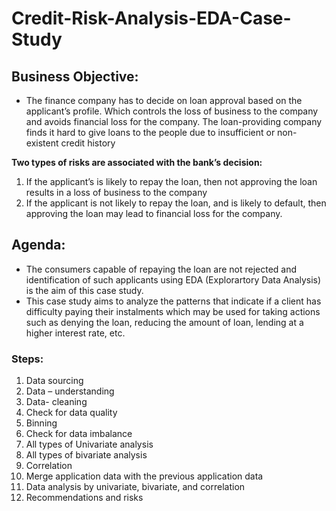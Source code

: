 # Credit-Risk-Analysis-EDA-Case-Study

## Business Objective:

- The finance company has to decide on loan approval based on the applicant’s profile. Which controls the loss of business to the company and avoids financial loss for the company.
  The loan-providing company finds it hard to give loans to the people due to insufficient or non-existent credit history
  
 **Two types of risks are associated with the bank’s decision:**
 
 1. If the applicant’s is likely to repay the loan, then not approving the loan results in a loss of business to the company
 2. If the applicant is not likely to repay the loan, and is likely to default, then approving the loan may lead to financial loss for the company.

## Agenda:
- The consumers capable of repaying the loan are not rejected and identification of such applicants using EDA (Explorartory Data Analysis) is the aim of this case study.
- This case study aims to analyze the patterns that indicate if a client has difficulty paying their instalments which may be used for taking actions such as denying the loan,
  reducing the amount of loan, lending at a higher interest rate, etc. 

### Steps:

1. Data sourcing 
2. Data – understanding
3. Data- cleaning
4. Check for data quality 
5. Binning
6. Check for data imbalance 
7. All types of Univariate analysis
8. All types of bivariate analysis
9. Correlation
10. Merge application data with the previous application data
11. Data analysis by univariate, bivariate, and correlation
12. Recommendations and risks
